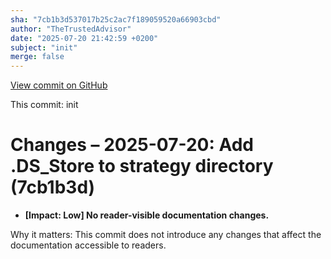 ```yaml
---
sha: "7cb1b3d537017b25c2ac7f189059520a66903cbd"
author: "TheTrustedAdvisor"
date: "2025-07-20 21:42:59 +0200"
subject: "init"
merge: false
---
```


[View commit on GitHub](https://github.com/TheTrustedAdvisor/FabricAdoptionFramework/commit/7cb1b3d537017b25c2ac7f189059520a66903cbd)

This commit: init

# Changes – 2025-07-20: Add .DS_Store to strategy directory (7cb1b3d)

- **[Impact: Low] No reader-visible documentation changes.**

Why it matters: This commit does not introduce any changes that affect the documentation accessible to readers.
